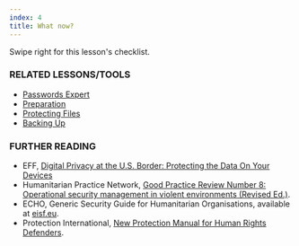 ```yaml
---
index: 4
title: What now?
---
```

Swipe right for this lesson's checklist.

### RELATED LESSONS/TOOLS

*	[Passwords Expert](umbrella://lesson/passwords/2)
*   [Preparation](umbrella://lesson/preparation)
*   [Protecting Files](umbrella://lesson/protecting-files)
*   [Backing Up](umbrella://lesson/backing-up)

### FURTHER READING

*   EFF, [Digital Privacy at the U.S. Border: Protecting the Data On Your Devices](https://www.eff.org/wp/digital-privacy-us-border-2017)
*   Humanitarian Practice Network, [Good Practice Review Number 8: Operational security management in violent environments (Revised Ed.)](http://odihpn.org/wp-content/uploads/2010/11/GPR_8_revised2.pdf).
*   ECHO, Generic Security Guide for Humanitarian Organisations, available at [eisf.eu](https://www.eisf.eu/library/generic-security-guide-for-humanitarian-organisations/).
*   Protection International, [New Protection Manual for Human Rights Defenders](https://www.protectioninternational.org/en/node/1106).